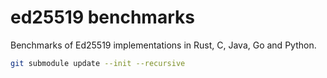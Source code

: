 # ed25519 benchmarks

Benchmarks of Ed25519 implementations in Rust, C, Java, Go and Python.

```bash
git submodule update --init --recursive
```
